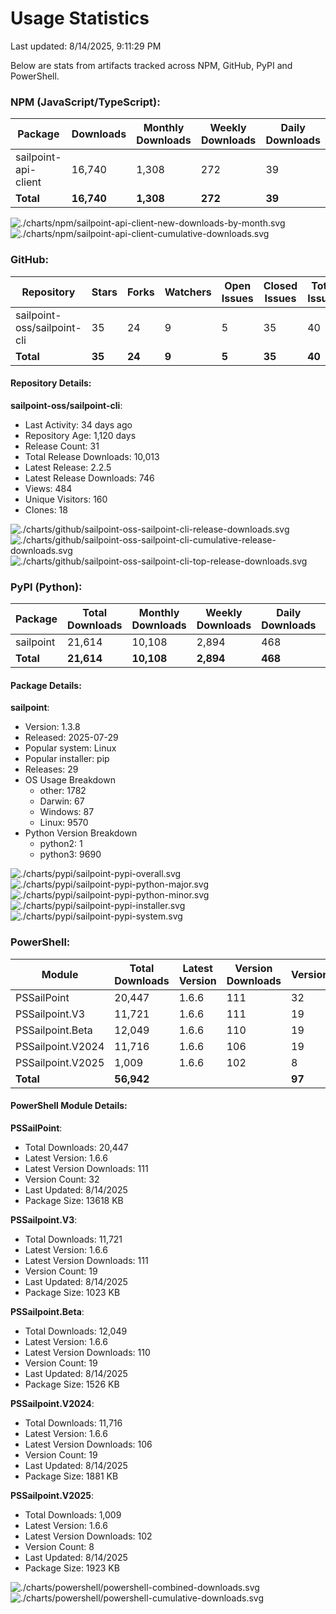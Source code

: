 <!-- METRICS_START -->
# Usage Statistics
    
Last updated: 8/14/2025, 9:11:29 PM

Below are stats from artifacts tracked across NPM, GitHub, PyPI and PowerShell.
    
### NPM (JavaScript/TypeScript): 

| Package | Downloads | Monthly Downloads | Weekly Downloads | Daily Downloads |
| --- | --- | --- | --- | --- |
| sailpoint-api-client | 16,740 | 1,308 | 272 | 39 |
| **Total** | **16,740** | **1,308** | **272** | **39** | | | | |

![./charts/npm/sailpoint-api-client-new-downloads-by-month.svg](./charts/npm/sailpoint-api-client-new-downloads-by-month.svg)
![./charts/npm/sailpoint-api-client-cumulative-downloads.svg](./charts/npm/sailpoint-api-client-cumulative-downloads.svg)

### GitHub: 

| Repository | Stars | Forks | Watchers | Open Issues | Closed Issues | Total Issues | Release Downloads | Releases | Latest Release | Language |
| --- | --- | --- | --- | --- | --- | --- | --- | --- | --- | --- |
| sailpoint-oss/sailpoint-cli | 35 | 24 | 9 | 5 | 35 | 40 | 10,013 | 31 | 2.2.5 | Go |
| **Total** | **35** | **24** | **9** | **5** | **35** | **40** | **10,013** | **31** | | |

#### Repository Details:

**sailpoint-oss/sailpoint-cli**:
- Last Activity: 34 days ago
- Repository Age: 1,120 days
- Release Count: 31
- Total Release Downloads: 10,013
- Latest Release: 2.2.5
- Latest Release Downloads: 746
- Views: 484
- Unique Visitors: 160
- Clones: 18



![./charts/github/sailpoint-oss-sailpoint-cli-release-downloads.svg](./charts/github/sailpoint-oss-sailpoint-cli-release-downloads.svg)
![./charts/github/sailpoint-oss-sailpoint-cli-cumulative-release-downloads.svg](./charts/github/sailpoint-oss-sailpoint-cli-cumulative-release-downloads.svg)
![./charts/github/sailpoint-oss-sailpoint-cli-top-release-downloads.svg](./charts/github/sailpoint-oss-sailpoint-cli-top-release-downloads.svg)

### PyPI (Python): 

| Package | Total Downloads | Monthly Downloads | Weekly Downloads | Daily Downloads | Version |
| --- | --- | --- | --- | --- | --- |
| sailpoint | 21,614 | 10,108 | 2,894 | 468 | 1.3.8 |
| **Total** | **21,614** | **10,108** | **2,894** | **468** | | |

#### Package Details:

**sailpoint**:
- Version: 1.3.8
- Released: 2025-07-29
- Popular system: Linux
- Popular installer: pip
- Releases: 29
- OS Usage Breakdown 
  - other: 1782
  - Darwin: 67
  - Windows: 87
  - Linux: 9570
- Python Version Breakdown 
  - python2: 1
  - python3: 9690


![./charts/pypi/sailpoint-pypi-overall.svg](./charts/pypi/sailpoint-pypi-overall.svg)
![./charts/pypi/sailpoint-pypi-python-major.svg](./charts/pypi/sailpoint-pypi-python-major.svg)
![./charts/pypi/sailpoint-pypi-python-minor.svg](./charts/pypi/sailpoint-pypi-python-minor.svg)
![./charts/pypi/sailpoint-pypi-installer.svg](./charts/pypi/sailpoint-pypi-installer.svg)
![./charts/pypi/sailpoint-pypi-system.svg](./charts/pypi/sailpoint-pypi-system.svg)

### PowerShell: 

| Module | Total Downloads | Latest Version | Version Downloads | Versions | Last Updated |
| --- | --- | --- | --- | --- | --- |
| PSSailPoint | 20,447 | 1.6.6 | 111 | 32 | 8/14/2025 |
| PSSailpoint.V3 | 11,721 | 1.6.6 | 111 | 19 | 8/14/2025 |
| PSSailpoint.Beta | 12,049 | 1.6.6 | 110 | 19 | 8/14/2025 |
| PSSailpoint.V2024 | 11,716 | 1.6.6 | 106 | 19 | 8/14/2025 |
| PSSailpoint.V2025 | 1,009 | 1.6.6 | 102 | 8 | 8/14/2025 |
| **Total** | **56,942** | | | **97** | |

#### PowerShell Module Details:

**PSSailPoint**:
- Total Downloads: 20,447
- Latest Version: 1.6.6
- Latest Version Downloads: 111
- Version Count: 32
- Last Updated: 8/14/2025
- Package Size: 13618 KB

**PSSailpoint.V3**:
- Total Downloads: 11,721
- Latest Version: 1.6.6
- Latest Version Downloads: 111
- Version Count: 19
- Last Updated: 8/14/2025
- Package Size: 1023 KB

**PSSailpoint.Beta**:
- Total Downloads: 12,049
- Latest Version: 1.6.6
- Latest Version Downloads: 110
- Version Count: 19
- Last Updated: 8/14/2025
- Package Size: 1526 KB

**PSSailpoint.V2024**:
- Total Downloads: 11,716
- Latest Version: 1.6.6
- Latest Version Downloads: 106
- Version Count: 19
- Last Updated: 8/14/2025
- Package Size: 1881 KB

**PSSailpoint.V2025**:
- Total Downloads: 1,009
- Latest Version: 1.6.6
- Latest Version Downloads: 102
- Version Count: 8
- Last Updated: 8/14/2025
- Package Size: 1923 KB



![./charts/powershell/powershell-combined-downloads.svg](./charts/powershell/powershell-combined-downloads.svg)
![./charts/powershell/powershell-cumulative-downloads.svg](./charts/powershell/powershell-cumulative-downloads.svg)


<!-- METRICS_END -->
